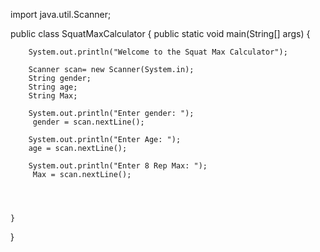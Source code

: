 import java.util.Scanner;

public class SquatMaxCalculator {
	public static void main(String[] args)
	{
		
		System.out.println("Welcome to the Squat Max Calculator");
		
		Scanner scan= new Scanner(System.in); 
		String gender;
		String age;
		String Max;
		
		System.out.println("Enter gender: ");	
		 gender = scan.nextLine();
		
		System.out.println("Enter Age: ");	
	    age = scan.nextLine();
		
		System.out.println("Enter 8 Rep Max: ");	
		 Max = scan.nextLine();
		


			
	}
}
